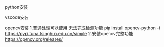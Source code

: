 python安装

vscode安装

opencv安装
1.普通处理可以使用 无法完成检测功能
pip install opencv-python -i https://pypi.tuna.tsinghua.edu.cn/simple
2.安装opencv完整功能
https://opencv.org/releases/